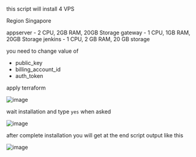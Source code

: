 this script will install 4 VPS 

Region Singapore 

appserver - 2 CPU, 2GB RAM, 20GB Storage
gateway - 1 CPU, 1GB RAM, 20GB Storage
jenkins - 1 CPU, 2 GB RAM, 20 GB storage

you need to change value of 
- public_key
- billing_account_id
- auth_token



apply terraform

![image](https://user-images.githubusercontent.com/56806850/219338034-01e6bfeb-add6-4a9d-92a7-047048ebb662.png)

wait installation and type `yes` when asked

![image](https://user-images.githubusercontent.com/56806850/219338197-cb276ca8-80bf-4931-b5c0-5d0822396a13.png)

after complete installation you will get at the end script output like this 

![image](https://user-images.githubusercontent.com/56806850/219338314-820eb9ae-675f-43ba-b1d9-e9761b54bb3e.png)

